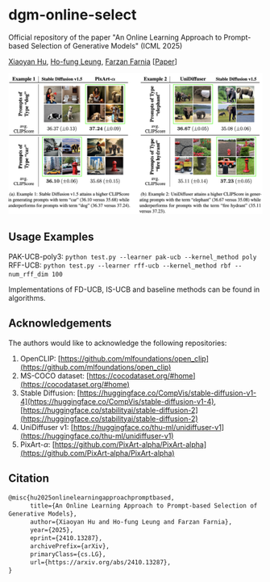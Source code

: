 # dgm-online-select
Official repository of the paper "An Online Learning Approach to Prompt-based Selection of Generative Models" (ICML 2025)

[Xiaoyan Hu](https://yannxiaoyanhu.github.io), [Ho-fung Leung](http://www.cse.cuhk.edu.hk/~lhf/), [Farzan Farnia](https://www.cse.cuhk.edu.hk/~farnia/Home.html) [[Paper](https://arxiv.org/pdf/2410.13287)]

![Figure](https://github.com/yannxiaoyanhu/dgm-online-select/blob/main/Fig1.png)

## Usage Examples

PAK-UCB-poly3: ```python test.py --learner pak-ucb --kernel_method poly```
RFF-UCB: ```python test.py --learner rff-ucb --kernel_method rbf --num_rff_dim 100```

Implementations of FD-UCB, IS-UCB and baseline methods can be found in algorithms.

## Acknowledgements

The authors would like to acknowledge the following repositories:

1. OpenCLIP: [https://github.com/mlfoundations/open_clip](https://github.com/mlfoundations/open_clip)
2. MS-COCO dataset: [https://cocodataset.org/#home](https://cocodataset.org/#home)
3. Stable Diffusion: [https://huggingface.co/CompVis/stable-diffusion-v1-4](https://huggingface.co/CompVis/stable-diffusion-v1-4), [https://huggingface.co/stabilityai/stable-diffusion-2](https://huggingface.co/stabilityai/stable-diffusion-2)
4. UniDiffuser v1: [https://huggingface.co/thu-ml/unidiffuser-v1](https://huggingface.co/thu-ml/unidiffuser-v1)
5. PixArt-$\alpha$: [https://github.com/PixArt-alpha/PixArt-alpha](https://github.com/PixArt-alpha/PixArt-alpha)


## Citation
```
@misc{hu2025onlinelearningapproachpromptbased,
      title={An Online Learning Approach to Prompt-based Selection of Generative Models}, 
      author={Xiaoyan Hu and Ho-fung Leung and Farzan Farnia},
      year={2025},
      eprint={2410.13287},
      archivePrefix={arXiv},
      primaryClass={cs.LG},
      url={https://arxiv.org/abs/2410.13287}, 
}
```
